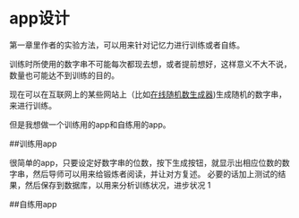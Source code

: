 # app设计

第一章里作者的实验方法，可以用来针对记忆力进行训练或者自练。

训练时所使用的数字串不可能每次都现去想，或者提前想好，这样意义不大不说，数量也可能达不到训练的目的。

现在可以在互联网上的某些网站上（比如[在线随机数生成器](http://www.99cankao.com/numbers/random-number-generator.php))生成随机的数字串，来进行训练。

但是我想做一个训练用的app和自练用的app。

##训练用app

很简单的app，只要设定好数字串的位数，按下生成按钮，就显示出相应位数的数字串，然后导师可以用来给锻炼者阅读，并让对方复述。
必要的话加上测试的结果，然后保存到数据库，以用来分析训练状况，进步状况
1

##自练用app


